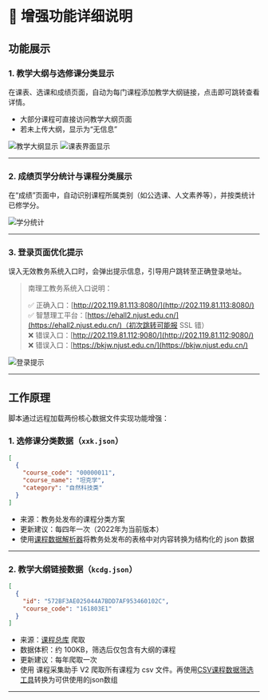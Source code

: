 # 🧩 增强功能详细说明

## 功能展示

### 1. 教学大纲与选修课分类显示

在课表、选课和成绩页面，自动为每门课程添加教学大纲链接，点击即可跳转查看详情。

- 大部分课程可直接访问教学大纲页面  
- 若未上传大纲，显示为“无信息”

![教学大纲显示](https://cdn.jsdelivr.net/gh/NJUST-OpenLib/NJUST-JWC-Enhance@latest/docs/static/select_class.png)
![课表界面显示](https://cdn.jsdelivr.net/gh/NJUST-OpenLib/NJUST-JWC-Enhance@latest/docs/static/time_table.png)

---

### 2. 成绩页学分统计与课程分类展示

在“成绩”页面中，自动识别课程所属类别（如公选课、人文素养等），并按类统计已修学分。

![学分统计](https://cdn.jsdelivr.net/gh/NJUST-OpenLib/NJUST-JWC-Enhance@latest/docs/static/catag.png)

---

### 3. 登录页面优化提示

误入无效教务系统入口时，会弹出提示信息，引导用户跳转至正确登录地址。

> 南理工教务系统入口说明：
> 
> ✅ 正确入口：[http://202.119.81.113:8080/](http://202.119.81.113:8080/)  
> ✅ 智慧理工平台：[https://ehall2.njust.edu.cn/](https://ehall2.njust.edu.cn/)（初次跳转可能报 SSL 错）  
> ❌ 错误入口：[http://202.119.81.112:9080/](http://202.119.81.112:9080/)  
> ❌ 错误入口：[https://bkjw.njust.edu.cn/](https://bkjw.njust.edu.cn/)

![登录提示](https://cdn.jsdelivr.net/gh/NJUST-OpenLib/NJUST-JWC-Enhance@latest/docs/static/login_notice.png)

---

## 工作原理

脚本通过远程加载两份核心数据文件实现功能增强：

### 1. 选修课分类数据（`xxk.json`）

```json
[
  {
    "course_code": "00000011",
    "course_name": "坦克学",
    "category": "自然科技类"
  }
]
```

- 来源：教务处发布的课程分类方案  
- 更新建议：每四年一次（2022年为当前版本）
- 使用[课程数据解析器](https://enhance.njust.wiki/tools/xxk.html)将教务处发布的表格中对内容转换为结构化的 json 数据

---

### 2. 教学大纲链接数据（`kcdg.json`）

```json
[
  {
    "id": "572BF3AE025044A7BDD7AF953460102C",
    "course_code": "161803E1"
  }
]
```

- 来源：[课程总库](http://202.119.81.112:9080/njlgdx/pyfa/kcdgxz) 爬取
- 数据体积：约 100KB，筛选后仅包含有大纲的课程
- 更新建议：每年爬取一次
- 使用 课程采集助手 V2 爬取所有课程为 csv 文件。再使用[CSV课程数据筛选工具](https://enhance.njust.wiki/tools/csv2json.html)转换为可供使用的json数组 
---
